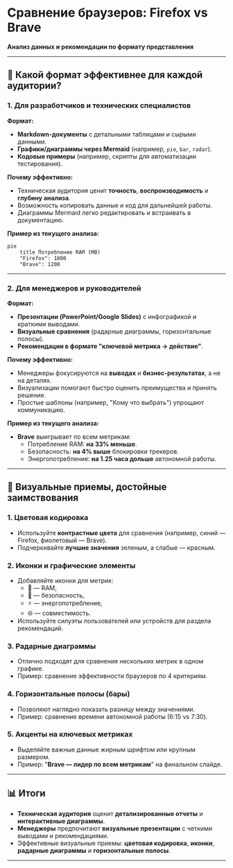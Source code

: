 # Сравнение браузеров: Firefox vs Brave  
**Анализ данных и рекомендации по формату представления**

---

## 📌 Какой формат эффективнее для каждой аудитории?

### **1. Для разработчиков и технических специалистов**  
**Формат:**  
- **Markdown-документы** с детальными таблицами и сырыми данными.  
- **Графики/диаграммы через Mermaid** (например, `pie`, `bar`, `radar`).  
- **Кодовые примеры** (например, скрипты для автоматизации тестирования).  

**Почему эффективно:**  
- Техническая аудитория ценит **точность**, **воспроизводимость** и **глубину анализа**.  
- Возможность копировать данные и код для дальнейшей работы.  
- Диаграммы Mermaid легко редактировать и встраивать в документацию.  

**Пример из текущего анализа:**  
```mermaid
pie
    title Потребление RAM (MB)
    "Firefox": 1800
    "Brave": 1200
```

---

### **2. Для менеджеров и руководителей**  
**Формат:**  
- **Презентации (PowerPoint/Google Slides)** с инфографикой и краткими выводами.  
- **Визуальные сравнения** (радарные диаграммы, горизонтальные полосы).  
- **Рекомендации в формате "ключевой метрика → действие"**.  

**Почему эффективно:**  
- Менеджеры фокусируются на **выводах** и **бизнес-результатах**, а не на деталях.  
- Визуализации помогают быстро оценить преимущества и принять решение.  
- Простые шаблоны (например, "Кому что выбрать") упрощают коммуникацию.  

**Пример из текущего анализа:**  
- **Brave** выигрывает по всем метрикам:  
  - Потребление RAM: **на 33% меньше**.  
  - Безопасность: **на 4% выше** блокировки трекеров.  
  - Энергопотребление: **на 1.25 часа дольше** автономной работы.  

---

## 🎨 Визуальные приемы, достойные заимствования

### **1. Цветовая кодировка**  
- Используйте **контрастные цвета** для сравнения (например, синий — Firefox, фиолетовый — Brave).  
- Подчеркивайте **лучшие значения** зеленым, а слабые — красным.  

### **2. Иконки и графические элементы**  
- Добавляйте иконки для метрик:  
  - 💾 — RAM,  
  - 🔐 — безопасность,  
  - ⚡ — энергопотребление,  
  - 🌐 — совместимость.  
- Используйте силуэты пользователей или устройств для раздела рекомендаций.  

### **3. Радарные диаграммы**  
- Отлично подходят для сравнения нескольких метрик в одном графике.  
- Пример: сравнение эффективности браузеров по 4 критериям.  

### **4. Горизонтальные полосы (бары)**  
- Позволяют наглядно показать разницу между значениями.  
- Пример: сравнение времени автономной работы (6:15 vs 7:30).  

### **5. Акценты на ключевых метриках**  
- Выделяйте важные данные жирным шрифтом или крупным размером.  
- Пример: "**Brave — лидер по всем метрикам**" на финальном слайде.  

---

## 📊 Итоги  
- **Техническая аудитория** оценит **детализированные отчеты** и **интерактивные диаграммы**.  
- **Менеджеры** предпочитают **визуальные презентации** с четкими выводами и рекомендациями.  
- Эффективные визуальные приемы: **цветовая кодировка**, **иконки**, **радарные диаграммы** и **горизонтальные полосы**.  

---

